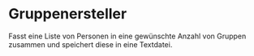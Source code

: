 Gruppenersteller
================

Fasst eine Liste von Personen in eine gewünschte Anzahl von Gruppen zusammen und speichert diese in eine Textdatei.
